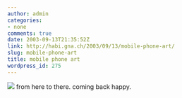 ```yaml
---
author: admin
categories:
- none
comments: true
date: 2003-09-13T21:35:52Z
link: http://habi.gna.ch/2003/09/13/mobile-phone-art/
slug: mobile-phone-art
title: mobile phone art
wordpress_id: 275
---
```


[![](http://habi.gna.ch/blog/images/rueckenwind-tm.jpg)](http://habi.gna.ch/blog/images/rueckenwind.jpg)
from here to there.
coming back happy.

